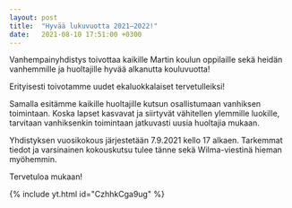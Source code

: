 ```yaml
---
layout: post
title:  "Hyvää lukuvuotta 2021–2022!"
date:   2021-08-10 17:51:00 +0300
---
```


Vanhempainyhdistys toivottaa kaikille Martin koulun oppilaille sekä heidän vanhemmille ja huoltajille hyvää alkanutta kouluvuotta!

Erityisesti toivotamme uudet ekaluokkalaiset tervetulleiksi!

Samalla esitämme kaikille huoltajille kutsun osallistumaan vanhiksen toimintaan. Koska lapset kasvavat ja siirtyvät vähitellen ylemmille luokille, tarvitaan vanhiksenkin toimintaan jatkuvasti uusia huoltajia mukaan.

Yhdistyksen vuosikokous järjestetään 7.9.2021 kello 17 alkaen. Tarkemmat tiedot ja varsinainen kokouskutsu tulee tänne sekä Wilma-viestinä hieman myöhemmin.

Tervetuloa mukaan!


{% include yt.html id="CzhhkCga9ug" %}
